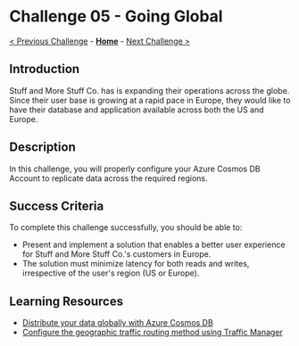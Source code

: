 # Challenge 05 - Going Global

[< Previous Challenge](./Challenge-04.md) - **[Home](../README.md)** - [Next Challenge >](./Challenge-06.md)

## Introduction

Stuff and More Stuff Co. has is expanding their operations across the globe. Since their user base is growing at a rapid pace in Europe, they would like to have their database and application available across both the US and Europe.

## Description

In this challenge, you will properly configure your Azure Cosmos DB Account to replicate data across the required regions.

## Success Criteria

To complete this challenge successfully, you should be able to:
- Present and implement a solution that enables a better user experience for Stuff and More Stuff Co.'s customers in Europe.
- The solution must minimize latency for both reads and writes, irrespective of the user's region (US or Europe).

## Learning Resources

- [Distribute your data globally with Azure Cosmos DB](https://docs.microsoft.com/en-us/azure/cosmos-db/distribute-data-globally)
- [Configure the geographic traffic routing method using Traffic Manager](https://docs.microsoft.com/en-us/azure/traffic-manager/traffic-manager-configure-geographic-routing-method)
